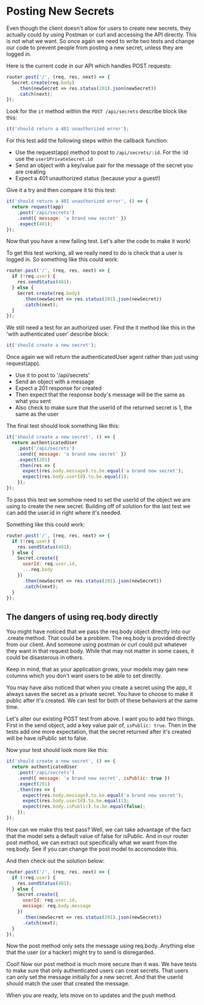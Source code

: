# Posting New Secrets

Even though the client doesn't allow for users to create new secrets, they actually could by using Postman or curl and accessing the API directly. This is not what we want. So once again we need to write two tests and change our code to prevent people from posting a new secret, unless they are logged in.

Here is the current code in our API which handles POST requests:

```javascript
router.post('/', (req, res, next) => {
  Secret.create(req.body)
    .then(newSecret => res.status(201).json(newSecret))
    .catch(next);
});
```

Look for the `it` method within the `POST /api/secrets` describe block like this:

```javascript
it('should return a 401 unauthorized error');
```

For this test add the following steps within the callback function:

* Use the request(app) method to post to `/api/secrets/:id`. For the :id use the `user1PrivateSecret.id`
* Send an object with a key/value pair for the message of the secret you are creating
* Expect a 401 unauthorized status (because your a guest!)

Give it a try and then compare it to this test:

```javascript
it('should return a 401 unauthorized error', () => {
  return request(app)
    .post('/api/secrets')
    .send({ message: 'a brand new secret' })
    .expect(401);
});
```

Now that you have a new failing test. Let's alter the code to make it work!

To get this test working, all we really need to do is check that a user is logged in. So something like this could work:

```javascript
router.post('/', (req, res, next) => {
  if (!req.user) {
    res.sendStatus(401);
  } else {
    Secret.create(req.body)
      .then(newSecret => res.status(201).json(newSecret))
      .catch(next);
  }
});
```
We still need a test for an authorized user. Find the it method like this in the 'with authenticated user' describe block:

```javascript
it('should create a new secret');
```

Once again we will return the authenticatedUser agent rather than just using request(app). 

* Use it to post to '/api/secrets'
* Send an object with a message
* Expect a 201 response for created
* Then expect that the response body's message will be the same as what you sent
* Also check to make sure that the userId of the returned secret is 1, the same as the user

The final test should look something like this:

```javascript
it('should create a new secret', () => {
  return authenticatedUser
    .post('/api/secrets')
    .send({ message: 'a brand new secret' })
    .expect(201)
    .then(res => {
      expect(res.body.message).to.be.equal('a brand new secret');
      expect(res.body.userId).to.be.equal(1);
    });
});
```

To pass this test we somehow need to set the userId of the object we are using to create the new secret. Building off of solution for the last test we can add the user.id in right where it's needed.

Something like this could work:

```javascript
router.post('/', (req, res, next) => {
  if (!req.user) {
    res.sendStatus(401);
  } else {
    Secret.create({
      userId: req.user.id,
      ...req.body
    })
      .then(newSecret => res.status(201).json(newSecret))
      .catch(next);
  }
});
```

## The dangers of using req.body directly

You might have noticed that we pass the req.body object directly into our .create method. That could be a problem. The req.body is provided directly from our client. And someone using postman or curl could put whatever they want in that request body. While that may not matter in some cases, it could be disasterous in others. 

Keep in mind, that as your application grows, your models may gain new columns which you don't want users to be able to set directly.

You may have also noticed that when you create a secret using the app, it always saves the secret as a private secret. You have to choose to make it public after it's created. We can test for both of these behaviors at the same time.

Let's alter our existing POST test from above. I want you to add two things. First in the send object, add a key value pair of, `isPublic: true`. Then in the tests add one more expectation, that the secret returned after it's created will be have isPublic set to false.

Now your test should look more like this:

```javascript
it('should create a new secret', () => {
  return authenticatedUser
    .post('/api/secrets')
    .send({ message: 'a brand new secret', isPublic: true })
    .expect(201)
    .then(res => {
      expect(res.body.message).to.be.equal('a brand new secret');
      expect(res.body.userId).to.be.equal(1);
      expect(res.body.isPublic).to.be.equal(false);
    });
});
```

How can we make this test pass? Well, we can take advantage of the fact that the model sets a default value of false for isPublic. And in our router post method, we can extract out specifically what we want from the req.body. See if you can change the post model to accomodate this.

And then check out the solution below:

```javascript
router.post('/', (req, res, next) => {
  if (!req.user) {
    res.sendStatus(401);
  } else {
    Secret.create({
      userId: req.user.id,
      message: req.body.message
    })
      .then(newSecret => res.status(201).json(newSecret))
      .catch(next);
  }
});
```
Now the post method only sets the message using req.body. Anything else that the user (or a hacker) might try to send is disregarded.

Cool! Now our post method is much more secure than it was. We have tests to make sure that only authenticated users can creat secrets. That users can only set the message initially for a new secret. And that the userId should match the user that created the message.

When you are ready, lets move on to updates and the push method.
  